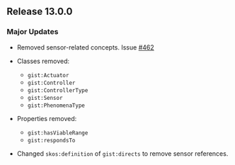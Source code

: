 ## Release 13.0.0

### Major Updates

- Removed sensor-related concepts. Issue [#462](https://github.com/semanticarts/gist/issues/462)

- Classes removed:
  - `gist:Actuator`
  - `gist:Controller`
  - `gist:ControllerType`
  - `gist:Sensor`
  - `gist:PhenomenaType`
  
- Properties removed:
  - `gist:hasViableRange`
  - `gist:respondsTo`

- Changed `skos:definition` of `gist:directs` to remove sensor references.

